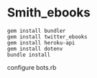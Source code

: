 # Smith_ebooks
```
gem install bundler
gem install twitter_ebooks
gem install heroku-api
gem install dotenv
bundle install
```
configure bots.rb
